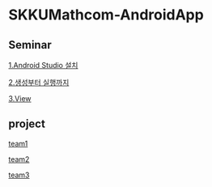 # SKKUMathcom-AndroidApp

## Seminar

[1.Android Studio 설치](https://github.com/SKKUMathcom/2017Seminar/blob/master/Seminar/Android_AndroidStudio.md)

[2.생성부터 실행까지](https://github.com/SKKUMathcom/2017Seminar/blob/master/Seminar/FromCreatet_ToRun.md)

[3.View](https://github.com/SKKUMathcom/2017-Android-/blob/master/Seminar/View.md)

## project

[team1]()

[team2]()

[team3]()
